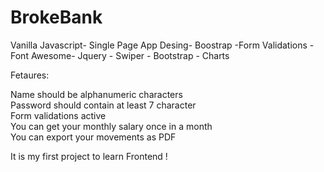 # BrokeBank
Vanilla Javascript- Single Page App Desing- Boostrap -Form Validations - 
Font Awesome- Jquery - Swiper - Bootstrap - Charts

Fetaures:

Name should be alphanumeric characters <br/>
Password should contain at least 7 character <br/>
Form validations active <br/>
You can get your monthly salary once in a month <br/>
You can export your movements as PDF  <br/>





It is my first project to learn Frontend !
